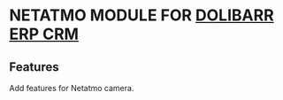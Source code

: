 # NETATMO MODULE FOR <a href="https://www.dolibarr.org">DOLIBARR ERP CRM</a>


## Features

Add features for Netatmo camera.
